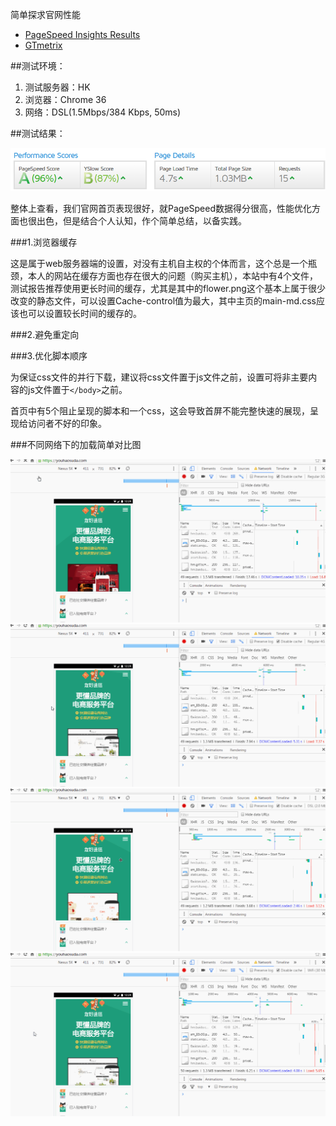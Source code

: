 简单探求官网性能
+ [PageSpeed Insights Results](https://developers.google.com/speed/pagespeed/insights/?url=https%3A%2F%2Fyouhaosuda.com%2F&tab=mobile)
+ [GTmetrix](https://gtmetrix.com/reports/youhaosuda.com/mXQQQSKH)

##测试环境：

1. 测试服务器：HK
2. 浏览器：Chrome 36
3. 网络：DSL(1.5Mbps/384 Kbps, 50ms)

##测试结果：

![性能.访问速度](./images/overview.png)

整体上查看，我们官网首页表现很好，就PageSpeed数据得分很高，性能优化方面也很出色，但是结合个人认知，作个简单总结，以备实践。

###1.浏览器缓存

这是属于web服务器端的设置，对没有主机自主权的个体而言，这个总是一个瓶颈，本人的网站在缓存方面也存在很大的问题（购买主机），本站中有4个文件，测试报告推荐使用更长时间的缓存，尤其是其中的flower.png这个基本上属于很少改变的静态文件，可以设置Cache-control值为最大，其中主页的main-md.css应该也可以设置较长时间的缓存的。

###2.避免重定向

###3.优化脚本顺序

为保证css文件的并行下载，建议将css文件置于js文件之前，设置可将非主要内容的js文件置于```</body>```之前。

首页中有5个阻止呈现的脚本和一个css，这会导致首屏不能完整快速的展现，呈现给访问者不好的印象。

###不同网络下的加载简单对比图

![regular3G](./images/regular3G.gif)
![4G](./images/4G.gif)
![dsl](./images/dsl.gif)
![WiFi](./images/wifi.gif)



